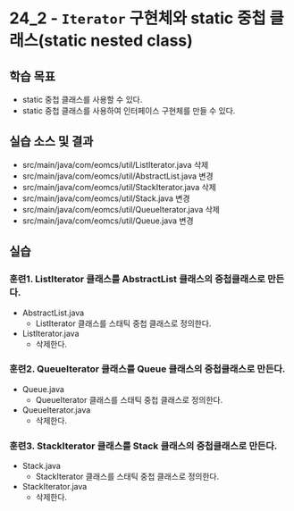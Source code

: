 # 24_2 - `Iterator` 구현체와 static 중첩 클래스(static nested class)

## 학습 목표

- static 중첩 클래스를 사용할 수 있다.
- static 중첩 클래스를 사용하여 인터페이스 구현체를 만들 수 있다.


## 실습 소스 및 결과

- src/main/java/com/eomcs/util/ListIterator.java 삭제
- src/main/java/com/eomcs/util/AbstractList.java 변경
- src/main/java/com/eomcs/util/StackIterator.java 삭제
- src/main/java/com/eomcs/util/Stack.java 변경
- src/main/java/com/eomcs/util/QueueIterator.java 삭제
- src/main/java/com/eomcs/util/Queue.java 변경

## 실습

### 훈련1. ListIterator 클래스를 AbstractList 클래스의 중첩클래스로 만든다.

- AbstractList.java
  - ListIterator 클래스를 스태틱 중첩 클래스로 정의한다.
- ListIterator.java
  - 삭제한다.

### 훈련2. QueueIterator 클래스를 Queue 클래스의 중첩클래스로 만든다.

- Queue.java
  - QueueIterator 클래스를 스태틱 중첩 클래스로 정의한다.
- QueueIterator.java
  - 삭제한다.

### 훈련3. StackIterator 클래스를 Stack 클래스의 중첩클래스로 만든다.

- Stack.java
  - StackIterator 클래스를 스태틱 중첩 클래스로 정의한다.
- StackIterator.java
  - 삭제한다.